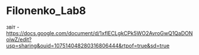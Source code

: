 # Filonenko_Lab8
звіт - https://docs.google.com/document/d/1xflECLgkCPk5WO2AvroGwQ1QaDONoiwZ/edit?usp=sharing&ouid=107514048280316806444&rtpof=true&sd=true
